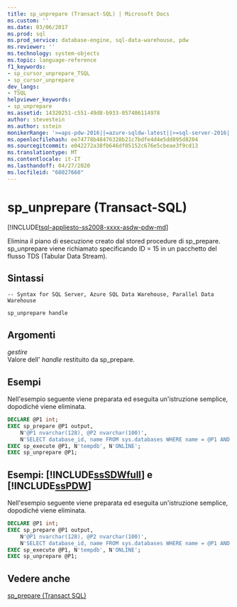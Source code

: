 ```yaml
---
title: sp_unprepare (Transact-SQL) | Microsoft Docs
ms.custom: ''
ms.date: 03/06/2017
ms.prod: sql
ms.prod_service: database-engine, sql-data-warehouse, pdw
ms.reviewer: ''
ms.technology: system-objects
ms.topic: language-reference
f1_keywords:
- sp_cursor_unprepare_TSQL
- sp_cursor_unprepare
dev_langs:
- TSQL
helpviewer_keywords:
- sp_unprepare
ms.assetid: 14320251-c551-49d8-b933-057406114978
author: stevestein
ms.author: sstein
monikerRange: '>=aps-pdw-2016||=azure-sqldw-latest||>=sql-server-2016||=sqlallproducts-allversions||>=sql-server-linux-2017||=azuresqldb-mi-current'
ms.openlocfilehash: ee74778b48476328b21c7bdfe4d4e5dd895d8204
ms.sourcegitcommit: e042272a38fb646df05152c676e5cbeae3f9cd13
ms.translationtype: MT
ms.contentlocale: it-IT
ms.lasthandoff: 04/27/2020
ms.locfileid: "68027660"
---
```

# <a name="sp_unprepare-transact-sql"></a>sp_unprepare (Transact-SQL)
[!INCLUDE[tsql-appliesto-ss2008-xxxx-asdw-pdw-md](../../includes/tsql-appliesto-ss2008-xxxx-asdw-pdw-md.md)]

  Elimina il piano di esecuzione creato dal stored procedure di sp_prepare. sp_unprepare viene richiamato specificando ID = 15 in un pacchetto del flusso TDS (Tabular Data Stream).  
  
## <a name="syntax"></a>Sintassi  
  
```  
-- Syntax for SQL Server, Azure SQL Data Warehouse, Parallel Data Warehouse  
  
sp_unprepare handle           
```  
  
## <a name="arguments"></a>Argomenti  
 *gestire*  
 Valore dell' *handle* restituito da sp_prepare.  
  
## <a name="examples"></a>Esempi  
 Nell'esempio seguente viene preparata ed eseguita un'istruzione semplice, dopodiché viene eliminata.  
  
```SQL  
DECLARE @P1 int;  
EXEC sp_prepare @P1 output,   
    N'@P1 nvarchar(128), @P2 nvarchar(100)',  
    N'SELECT database_id, name FROM sys.databases WHERE name = @P1 AND state_desc = @P2';  
EXEC sp_execute @P1, N'tempdb', N'ONLINE';  
EXEC sp_unprepare @P1;  
```  
  
## <a name="examples-sssdwfull-and-sspdw"></a>Esempi: [!INCLUDE[ssSDWfull](../../includes/sssdwfull-md.md)] e [!INCLUDE[ssPDW](../../includes/sspdw-md.md)]  
 Nell'esempio seguente viene preparata ed eseguita un'istruzione semplice, dopodiché viene eliminata.  
  
```SQL  
DECLARE @P1 int;  
EXEC sp_prepare @P1 output,   
    N'@P1 nvarchar(128), @P2 nvarchar(100)',  
    N'SELECT database_id, name FROM sys.databases WHERE name = @P1 AND state_desc = @P2';  
EXEC sp_execute @P1, N'tempdb', N'ONLINE';  
EXEC sp_unprepare @P1;  
```  
  
## <a name="see-also"></a>Vedere anche  
 [sp_prepare &#40;Transact SQL&#41;](../../relational-databases/system-stored-procedures/sp-prepare-transact-sql.md)   

